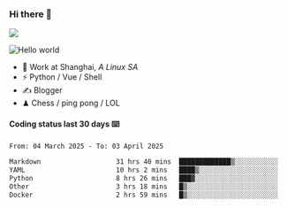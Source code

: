 ### Hi there 👋
![](https://komarev.com/ghpvc/?username=Xuhandsome)


<img src="https://github-readme-stats.vercel.app/api?username=XuHandsome&show_icons=true&theme=merko" alt="Hello world">

<br/>

- 🍻  Work at Shanghai, _A Linux SA_
- ⚡  Python / Vue / Shell
- ✍️  Blogger
- ♟  Chess / ping pong / LOL

#### Coding status last 30 days ⌨️

<!--START_SECTION:waka-->

```txt
From: 04 March 2025 - To: 03 April 2025

Markdown                   31 hrs 40 mins  █████████████▒░░░░░░░░░░░   52.70 %
YAML                       10 hrs 2 mins   ████▒░░░░░░░░░░░░░░░░░░░░   16.72 %
Python                     8 hrs 26 mins   ███▓░░░░░░░░░░░░░░░░░░░░░   14.04 %
Other                      3 hrs 18 mins   █▒░░░░░░░░░░░░░░░░░░░░░░░   05.49 %
Docker                     2 hrs 59 mins   █▒░░░░░░░░░░░░░░░░░░░░░░░   04.97 %
```

<!--END_SECTION:waka-->
